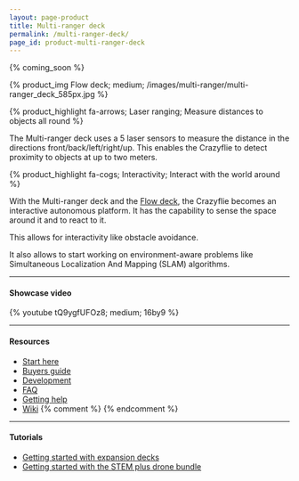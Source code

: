 ```yaml
---
layout: page-product
title: Multi-ranger deck
permalink: /multi-ranger-deck/
page_id: product-multi-ranger-deck
---
```


{% coming_soon %}

{% product_img Flow deck; medium;
/images/multi-ranger/multi-ranger_deck_585px.jpg
%}


{% product_highlight
fa-arrows;
Laser ranging;
Measure distances to objects all round
%}

The Multi-ranger deck uses a 5 laser sensors to measure the distance in the directions front/back/left/right/up.
This enables the Crazyflie to detect proximity to objects at up to two meters.

{% product_highlight
fa-cogs;
Interactivity;
Interact with the world around
%}

With the Multi-ranger deck and the [Flow deck](/flow-deck), the Crazyflie becomes an interactive autonomous platform.
It has the capability to sense the space around it and to react to it.

This allows for interactivity like obstacle avoidance.

It also allows to start working on environment-aware problems like Simultaneous Localization And Mapping (SLAM) algorithms.

---

#### Showcase video
{% youtube tQ9ygfUFOz8; medium; 16by9 %}

---

#### Resources

- [Start here](/start/)
- [Buyers guide](/crazyflie-2-0-buyers-guide/)
- [Development](/development-overview/)
- [FAQ](/frequently-asked-questions-Crazyflie-2.0/)
- [Getting help](/getting-help/)
- [Wiki](https://wiki.bitcraze.io/projects:crazyflie2:expansionboards:multi-ranger)
{% comment %}
{% endcomment %}
---

#### Tutorials

 - [Getting started with expansion decks](/getting-started-with-expansion-decks/)
 - [Getting started with the STEM plus drone bundle](/getting-started-with-stem-plus-drone-bundle)
